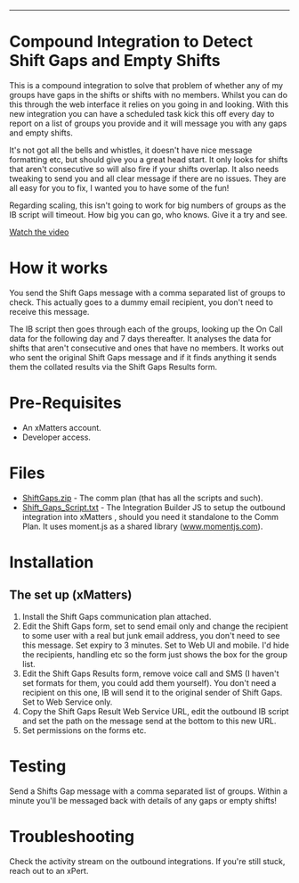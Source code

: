 
---

# Compound Integration to Detect Shift Gaps and Empty Shifts
This is a compound integration to solve that problem of whether any of my groups have gaps in the shifts or shifts with no members.  Whilst you can do this through the web interface it relies on you going in and looking.  With this new integration you can have a scheduled task kick this off every day to report on a list of groups you provide and it will message you with any gaps and empty shifts.

It's not got all the bells and whistles, it doesn't have nice message formatting etc, but should give you a great head start.  It only looks for shifts that aren't consecutive so will also fire if your shifts overlap.  It also needs tweaking to send you and all clear message if there are no issues.  They are all easy for you to fix, I wanted you to have some of the fun!

Regarding scaling, this isn't going to work for big numbers of groups as the IB script will timeout.  How big you can go, who knows.  Give it a try and see.


[Watch the video](https://www.youtube.com/watch?v=5jYkxs63Qjo)


# How it works

You send the Shift Gaps message with a comma separated list of groups to check.  This actually goes to a dummy email recipient, you don't need to receive this message.  

The IB script then goes through each of the groups, looking up the On Call data for the following day and 7 days thereafter.  It analyses the data for shifts that aren't consecutive and ones that have no members.  It works out who sent the original Shift Gaps message and if it finds anything it sends them the collated results via the Shift Gaps Results form.


# Pre-Requisites

* An xMatters account.
* Developer access.


# Files

* [ShiftGaps.zip](ShiftGaps.zip) - The comm plan (that has all the scripts and such).
* [Shift_Gaps_Script.txt](Shift_Gaps_Script.txt) - The Integration Builder JS to setup the outbound integration into xMatters , should you need it standalone to the Comm Plan.  It uses moment.js as a shared library (www.momentjs.com).


# Installation


## The set up (xMatters)

1. Install the Shift Gaps communication plan attached.
2. Edit the Shift Gaps form, set to send email only and change the recipient to some user with a real but junk email address, you don't need to see this message.  Set expiry to 3 minutes.  Set to Web UI and mobile.  I'd hide the recipients, handling etc so the form just shows the box for the group list.
3. Edit the Shift Gaps Results form, remove voice call and SMS (I haven't set formats for them, you could add them yourself).  You don't need a recipient on this one, IB will send it to the original sender of Shift Gaps. Set to Web Service only.
4. Copy the Shift Gaps Result Web Service URL, edit the outbound IB script and set the path on the message send at the bottom to this new URL.
5. Set permissions on the forms etc.

# Testing

Send a Shifts Gap message with a comma separated list of groups.  Within a minute you'll be messaged back with details of any gaps or empty shifts!


# Troubleshooting

Check the activity stream on the outbound integrations.
If you're still stuck, reach out to an xPert. 
